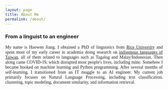 ```yaml
---
layout: page
title: About Me
permalink: /about/
---
```


### From a linguist to an engineer 
<div style="text-align: justify;font-size:14px;font-family:Garmond">
My name is Haowen Jiang. I obtained a PhD of linguistics from <a href="https://www.rice.edu">Rice University</a> and spent most of my early career in academia doing research on <a href="https://en.wikipedia.org/wiki/Formosan_languages">indigenous languages of Taiwan</a>, all of them related to languages such as Tagalog and Malay/Indonesian. Then along came COVID-19, which disrupted most people's lives, including mine. Somehow I became hooked on machine learning and Python programming. After several months of self-learning, I transitioned from an IT muggle to an AI engineer. My current job primarily focuses on Natural Language Processing, including text classification, clustering, topic modeling, document similarity, and information retrieval. 
</div>


